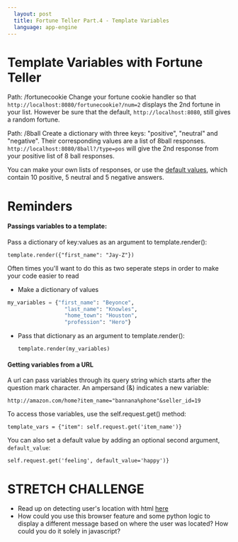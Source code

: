 ```yaml
---
  layout: post
  title: Fortune Teller Part.4 - Template Variables
  language: app-engine
---
```

# Template Variables with Fortune Teller
Path: /fortunecookie
Change your fortune cookie handler so that `http://localhost:8080/fortunecookie?/num=2` displays the 2nd fortune in your list. However be sure that the default,  `http://localhost:8080`, still gives a random fortune.


Path: /8ball
Create a dictionary with three keys: "positive", "neutral" and "negative". Their corresponding values are a list of 8ball responses. `http://localhost:8080/8ball?/type=pos` will give the 2nd response from your positive list of 8 ball responses.

You can make your own lists of responses, or use the [default values](https://en.wikipedia.org/wiki/Magic_8-Ball#Possible_answers), which contain 10 positive, 5 neutral and 5 negative answers.


#  Reminders
#### **Passings variables to a template:**

Pass a dictionary of key:values as an argument to template.render():

  `template.render({"first_name": "Jay-Z"})`

Often times you'll want to do this as two seperate steps in order to make your code easier to read  
* Make a dictionary of values
```python
my_variables = {"first_name": "Beyonce",
                  "last_name": "Knowles",
                  "home_town": "Houston",
                  "profession": "Hero"}
```
* Pass that dictionary as an argument to template.render():

   `template.render(my_variables)`


#### **Getting variables from a URL**

A url can pass variables through its query string which starts after the question mark character. An ampersand (&) indicates a new variable:

`http://amazon.com/home?item_name="bannana%phone"&seller_id=19`

To access those variables, use the self.request.get() method:

`template_vars = {"item": self.request.get('item_name')}`

You can also set a default value by adding an optional second argument, `default_value`:

`self.request.get('feeling', default_value='happy')}`

# **STRETCH CHALLENGE**
* Read up on detecting user's location with html [here](http://www.developerdrive.com/2012/01/using-html5-to-determine-user-location/)
* How could you use this browser feature and some python logic to display a different message based on where the user was located? How could you do it solely in javascript?

